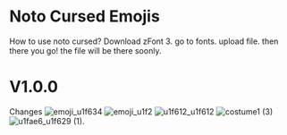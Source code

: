 # Noto Cursed Emojis
How to use noto cursed?
Download zFont 3.
go to fonts.
upload file.
then there you go! the file will be there soonly.
# V1.0.0
Changes ![emoji_u1f634](https://github.com/HaNerW10/Noto-Cursed-Emojis/assets/162458040/ad23fea5-1de4-4943-987d-73a6cbf63f0c) ![emoji_u1f2](https://github.com/HaNerW10/Noto-Cursed-Emojis/assets/162458040/bd75271d-bdd7-41ba-9682-bb32b05dfc49) ![u1f612_u1f612](https://github.com/HaNerW10/Noto-Cursed-Emojis/assets/162458040/b0b70200-21c7-446a-88eb-69b845d1b4ff) ![costume1 (3)](https://github.com/HaNerW10/Noto-Cursed-Emojis/assets/162458040/eee6bedf-a152-4a97-bbdb-803a755a139b) ![u1fae6_u1f629 (1)](https://github.com/HaNerW10/Noto-Cursed-Emojis/assets/162458040/7bb883bf-0590-47b0-8e71-aaa3ac638492).
